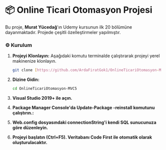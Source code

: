 # 📦 Online Ticari Otomasyon Projesi

Bu proje, **Murat Yücedağ**'ın Udemy kursunun ilk 20 bölümüne dayanmaktadır. Projede çeşitli özelleştirmeler yapılmıştır.



### ⚙️ Kurulum

1.  **Projeyi Klonlayın:**
    Aşağıdaki komutu terminalde çalıştırarak projeyi yerel makinenize klonlayın.

    ```sh
    git clone [https://github.com/ArdaFiratGok1/OnlineTicariOtomasyon-MVC5.git](https://github.com/ArdaFiratGok1/OnlineTicariOtomasyon-MVC5.git)
    ```

2.  **Dizine Gidin:**
    ```sh
    cd OnlineTicariOtomasyon-MVC5
    ```
  
3.  **Visual Studio 2019+ ile açın.**
  
4.  **Package Manager Console'da Update-Package -reinstall komutunu çalıştırın.:**

5.  **Web.config dosyasındaki connectionString'i kendi SQL sunucunuza göre düzenleyin.**

6.  **Projeyi başlatın (Ctrl+F5). Veritabanı Code First ile otomatik olarak oluşturulacaktır.**
